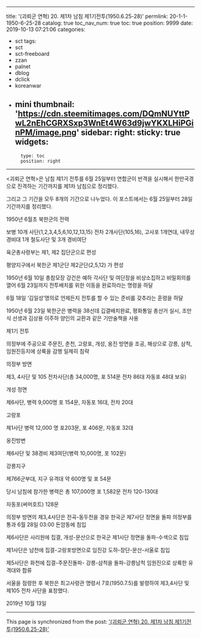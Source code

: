 
---
title: '(괴뢰군 연혁) 20. 제1차 남침 제1기전투(1950.6.25-28)'
permlink: 20-1-1-1950-6-25-28
catalog: true
toc_nav_num: true
toc: true
position: 9999
date: 2019-10-13 07:21:06
categories:
- sct
tags:
- sct
- sct-freeboard
- zzan
- palnet
- dblog
- dclick
- koreanwar
- mini
thumbnail: 'https://cdn.steemitimages.com/DQmNUYttPwL2nEhCGRXSxp3WnEt4W63d9jwYKXLHiPGinPM/image.png'
sidebar:
    right:
        sticky: true
widgets:
    -
        type: toc
        position: right
---


<괴뢰군 연혁>은 남침 제1기 전투를 6월 25일부터 연합군이 반격을 실시해서 한만국경으로 진격하는 기간까지를 제1차 남침으로 정리했다.

그리고 그 기간을 모두 8개의 기간으로 나누었다. 이 포스트에서는 6월 25일부터 28일기간까지를 정리했다.

1950년 6월초 북한군의 전력

보병 10개 사단(1,2,3,4,5,6,10,12,13,15) 전차 2개사단(105,16), 고사포 1개연대, 내무성 경비대 1개 철도사단 및 3개 경비여단

육군총사령부는 제1, 제2 집단군으로 편성

평양지구에서 북한군 제1군단 제2군단(2,5,12) 가 편성

1950년 6월 10일 총참모장 강건은 예하 각사단 및 여단장을 비상소집하고 비밀회의를 열어 6월 23일까지 전투배치를 위한 이동을 완료하라는 명령을 하달

6월 18일 ‘김일성’명의로 언제든지 전투를 할 수 있는 준비를 갖추라는 훈령을 하달

1950년 6월 23일 북한군은 병력을 38선데 깁결배치완료, 평화통일 총선거 실시, 조만식 선생과 김상용 이주하 양인의 교환과 같은 기만술책을 사용

제1기 전투

의정부에 주공으로 주문진, 춘천, 고랑포, 개성, 옹진 방면을 조공, 해상으로 강릉, 삼척, 임원진등지에 상륙을 감행 일제히 침략

의정부 방면

제3, 4사단 및 105 전차사단(총 34,000명, 포 514문 전차 86대 자동포 48대 보유)

개성 정면

제6사단, 병력 9,000명 포 154문, 자동포 16대, 전차 20대

고랑포

제1사단 병력 12,000 명 포203문, 포 406문, 자동포 32대

옹진방변

제6사단 및 38경비 제3여단(병력 10,000명, 포 102문)

강릉지구

제766군부대, 지구 유격대 약 600명 및 포 54문

당시 남침에 참가한 병력은 총 107,000명 포 1,582문 전차 120-130대

자동포(써머호트) 128문

의정부 방면의 제3,4사단은 전곡-동두천을 경유 한국군 제7사단 정면을 돌파 의정부를 통과 6월 28일 03:00 돈암동에 침입

제6사단은 사리원에 집결, 개성-문산으로 한국군 제1사단 정면을 돌파-수색으로 침입

제1사단은 남천에 집결-고랑포방면으로 임진강 도하-장단-문산-서울로 침입

제5사단은 화천에 집결-주문진돌파- 강릉-삼척을 돌파-강릉남척 임원진으로 상륙한 유격대와 합류

서울을 점령한 후 북한은 최고사령관 명령서 7호(1950.7.5)를 발령하여 제3,4사단 및 제105 전차 사단을 표창했다.

2019년 10월 13일

- - -

This page is synchronized from the post: ['(괴뢰군 연혁) 20. 제1차 남침 제1기전투(1950.6.25-28)'](https://steemit.com/@wisdomandjustice/20-1-1-1950-6-25-28)
